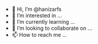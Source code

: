 - 👋 Hi, I’m @hanizarfs
- 👀 I’m interested in ...
- 🌱 I’m currently learning ...
- 💞️ I’m looking to collaborate on ...
- 📫 How to reach me ...

<!---
hanizarfs/hanizarfs is a ✨ special ✨ repository because its `README.md` (this file) appears on your GitHub profile.
You can click the Preview link to take a look at your changes.
--->
